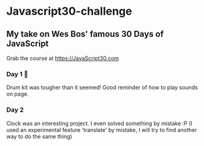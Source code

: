 # Javascript30-challenge

## My take on Wes Bos' famous 30 Days of JavaScript 
Grab the course at https://JavaScript30.com

### Day 1 🥁

Drum kit was tougher than it seemed! Good reminder of how to play sounds on page.

### Day 2

Clock was an interesting project. I even solved something by mistake :P
(I used an experimental feature 'translate' by mistake, I will try to find another way to do the same thing)

